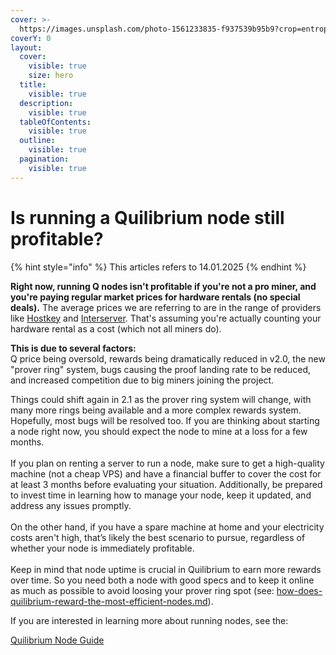 ```yaml
---
cover: >-
  https://images.unsplash.com/photo-1561233835-f937539b95b9?crop=entropy&cs=srgb&fm=jpg&ixid=M3wxOTcwMjR8MHwxfHNlYXJjaHw1fHxzZXJ2ZXJ8ZW58MHx8fHwxNzE4NzEwNDA2fDA&ixlib=rb-4.0.3&q=85
coverY: 0
layout:
  cover:
    visible: true
    size: hero
  title:
    visible: true
  description:
    visible: true
  tableOfContents:
    visible: true
  outline:
    visible: true
  pagination:
    visible: true
---
```


# Is running a Quilibrium node still profitable?

{% hint style="info" %}
This articles refers to 14.01.2025
{% endhint %}

**Right now, running Q nodes isn't profitable if you're not a pro miner, and you're paying regular market prices for hardware rentals (no special deals).** The average prices we are referring to are in the range of providers like [Hostkey](https://quilibrium.one/go/hostkey) and [Interserver](https://quilibrium.one/go/interserver). That's assuming you're actually counting your hardware rental as a cost (which not all miners do).

**This is due to several factors:** \
Q price being oversold, rewards being dramatically reduced in v2.0, the new "prover ring" system, bugs causing the proof landing rate to be reduced, and increased competition due to big miners joining the project.&#x20;

Things could shift again in 2.1 as the prover ring system will change, with many more rings being available and a more complex rewards system. Hopefully, most bugs will be resolved too. If you are thinking about starting a node right now, you should expect the node to mine at a loss for a few months.\
\
If you plan on renting a server to run a node, make sure to get a high-quality machine (not a cheap VPS) and have a financial buffer to cover the cost for at least 3 months before evaluating your situation. Additionally, be prepared to invest time in learning how to manage your node, keep it updated, and address any issues promptly.\
\
On the other hand, if you have a spare machine at home and your electricity costs aren't high, that’s likely the best scenario to pursue, regardless of whether your node is immediately profitable.\
\
Keep in mind that node uptime is crucial in Quilibrium to earn more rewards over time. So you need both a node with good specs and to keep it online as much as possible to avoid loosing your prover ring spot (see: [how-does-quilibrium-reward-the-most-efficient-nodes.md](how-does-quilibrium-reward-the-most-efficient-nodes.md "mention")).

If you are interested in learning more about running nodes, see the:

[Quilibrium Node Guide](https://app.gitbook.com/o/OarGuxi0cVButvqcFwRt/s/wYHoFaVat0JopE1zxmDI/ "mention")
